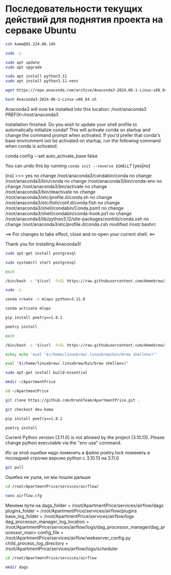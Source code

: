 # Последовательности текущих действий для поднятия проекта на серваке Ubuntu
```bash
ssh kama@91.224.86.145
```

```bash
sudo -i
```

```bash
sudo apt update
sudo apt upgrade
```

```bash
sudo apt install python3.11
sudo apt install python3.11-venv
```

```bash
wget https://repo.anaconda.com/archive/Anaconda3-2024.06-1-Linux-x86_64.sh
```

```bash
bash Anaconda3-2024.06-1-Linux-x86_64.sh
```
Anaconda3 will now be installed into this location:
/root/anaconda3
PREFIX=/root/anaconda3

installation finished.
Do you wish to update your shell profile to automatically initialize conda?
This will activate conda on startup and change the command prompt when activated.
If you'd prefer that conda's base environment not be activated on startup,
   run the following command when conda is activated:

conda config --set auto_activate_base false

You can undo this by running `conda init --reverse $SHELL`? [yes|no]

[no] >>> yes
no change     /root/anaconda3/condabin/conda
no change     /root/anaconda3/bin/conda
no change     /root/anaconda3/bin/conda-env
no change     /root/anaconda3/bin/activate
no change     /root/anaconda3/bin/deactivate
no change     /root/anaconda3/etc/profile.d/conda.sh
no change     /root/anaconda3/etc/fish/conf.d/conda.fish
no change     /root/anaconda3/shell/condabin/Conda.psm1
no change     /root/anaconda3/shell/condabin/conda-hook.ps1
no change     /root/anaconda3/lib/python3.12/site-packages/xontrib/conda.xsh
no change     /root/anaconda3/etc/profile.d/conda.csh
modified      /root/.bashrc

==> For changes to take effect, close and re-open your current shell. <==

Thank you for installing Anaconda3!

```bash
sudo apt-get install postgresql
```

```bash
sudo systemctl start postgresql
```

```bash
exit
```

```bash
/bin/bash -c "$(curl -fsSL https://raw.githubusercontent.com/Homebrew/install/HEAD/install.sh)"
```

```bash
sudo -i
```

```bash
conda create -n mlops python=3.11.0
```

```bash
conda activate mlops
```

```bash
pip install poetry==1.8.1
```

```bash
poetry install
```

```bash
exit
```

```bash
/bin/bash -c "$(curl -fsSL https://raw.githubusercontent.com/Homebrew/install/HEAD/install.sh)"
```

```bash
echo; echo 'eval "$(/home/linuxbrew/.linuxbrew/bin/brew shellenv)"'
```

```bash
eval "$(/home/linuxbrew/.linuxbrew/bin/brew shellenv)"
```

```bash
sudo apt-get install build-essential
```

```bash
mkdir ~/ApartmentPrice
```

```bash
cd ~/ApartmentPrice
```

```bash
git clone https://github.com/DrunkTeam/ApartmentPrice.git .
```

```bash
git checkout dev-kama
```

```bash
pip install poetry==1.8.1
```

```bash
poetry install
```

Current Python version (3.11.0) is not allowed by the project (3.10.13).
Please change python executable via the "env use" command.

Из-за этой ошибки надо поменять в файле poetry.lock поменять в последней строчке версию python с 3.10.13 на 3.11.0

```bash
git pull
```

Ошибка не ушла, но мы пошли дальше

```bash
cd /root/ApartmentPrice/services/airflow/
```

```bash
nano airflow.cfg
```

Меняем пути на 
dags_folder = /root/ApartmentPrice/services/airflow/dags
plugins_folder = /root/ApartmentPrice/services/airflow/plugins
base_log_folder = /root/ApartmentPrice/services/airflow/logs
dag_processor_manager_log_location = /root/ApartmentPrice/services/airflow/logs/dag_processor_manager/dag_processor_man>
config_file = /root/ApartmentPrice/services/airflow/webserver_config.py
child_process_log_directory = /root/ApartmentPrice/services/airflow/logs/scheduler

```bash
cd /root/ApartmentPrice/services/airflow
```

```bash
mkdir dags
```
